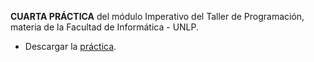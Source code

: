 **CUARTA PRÁCTICA** del módulo Imperativo del Taller de Programación, materia de la Facultad de Informática - UNLP. 
* Descargar la [práctica](https://drive.google.com/file/d/1zTv75En26TFFmGdfdLVmndjccP31KWef/view?usp=sharing).

